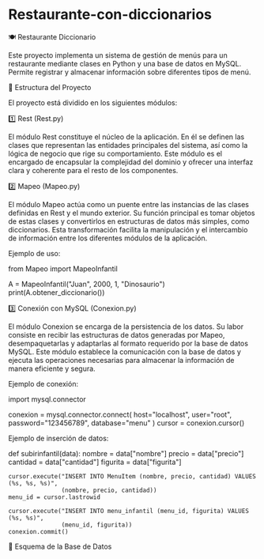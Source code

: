 # Restaurante-con-diccionarios
🍽️ Restaurante Diccionario

Este proyecto implementa un sistema de gestión de menús para un restaurante mediante clases en Python y una base de datos en MySQL. Permite registrar y almacenar información sobre diferentes tipos de menú.


📌 Estructura del Proyecto

El proyecto está dividido en los siguientes módulos:

1️⃣ Rest (Rest.py)

El módulo Rest constituye el núcleo de la aplicación. En él se definen las clases que representan las entidades principales del sistema, así como la lógica de negocio que rige su comportamiento. Este módulo es el encargado de encapsular la complejidad del dominio y ofrecer una interfaz clara y coherente para el resto de los componentes.

2️⃣ Mapeo (Mapeo.py)

El módulo Mapeo actúa como un puente entre las instancias de las clases definidas en Rest y el mundo exterior. Su función principal es tomar objetos de estas clases y convertirlos en estructuras de datos más simples, como diccionarios. Esta transformación facilita la manipulación y el intercambio de información entre los diferentes módulos de la aplicación.

Ejemplo de uso:

from Mapeo import MapeoInfantil

A = MapeoInfantil("Juan", 2000, 1, "Dinosaurio")
print(A.obtener_diccionario())

3️⃣ Conexión con MySQL (Conexion.py)

El módulo Conexion se encarga de la persistencia de los datos. Su labor consiste en recibir las estructuras de datos generadas por Mapeo, desempaquetarlas y adaptarlas al formato requerido por la base de datos MySQL. Este módulo establece la comunicación con la base de datos y ejecuta las operaciones necesarias para almacenar la información de manera eficiente y segura.

Ejemplo de conexión:

import mysql.connector

conexion = mysql.connector.connect(
    host="localhost",
    user="root",
    password="123456789",
    database="menu"
)
cursor = conexion.cursor()

Ejemplo de inserción de datos:

def subirinfantil(data):
    nombre = data["nombre"]
    precio = data["precio"]
    cantidad = data["cantidad"]
    figurita = data["figurita"]

    cursor.execute("INSERT INTO MenuItem (nombre, precio, cantidad) VALUES (%s, %s, %s)",
                   (nombre, precio, cantidad))
    menu_id = cursor.lastrowid  

    cursor.execute("INSERT INTO menu_infantil (menu_id, figurita) VALUES (%s, %s)",
                   (menu_id, figurita))
    conexion.commit()

📂 Esquema de la Base de Datos
